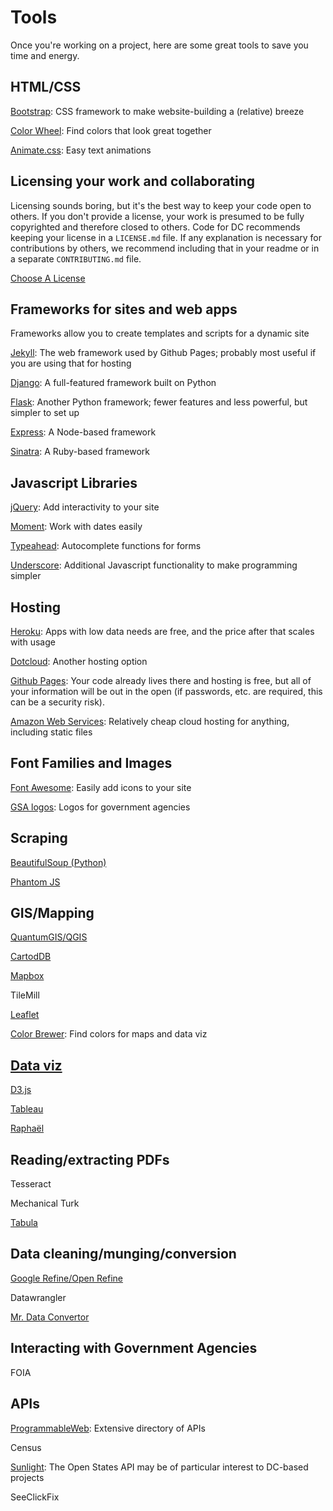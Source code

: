 # Tools

Once you're working on a project, here are some great tools to save you time and energy.

## HTML/CSS

[Bootstrap](http://getbootstrap.com/): CSS framework to make website-building a (relative) breeze

[Color Wheel](https://kuler.adobe.com/create/color-wheel/): Find colors that look great together

[Animate.css](http://daneden.github.io/animate.css/): Easy text animations

## Licensing your work and collaborating

Licensing sounds boring, but it's the best way to keep your code open to others. If you don't provide a license, your work is presumed to be fully copyrighted and therefore closed to others. Code for DC recommends keeping your license in a `LICENSE.md` file. If any explanation is necessary for contributions by others, we recommend including that in your readme or in a separate `CONTRIBUTING.md` file.

[Choose A License](http://choosealicense.com/)

## Frameworks for sites and web apps

Frameworks allow you to create templates and scripts for a dynamic site

[Jekyll](http://jekyllrb.com/): The web framework used by Github Pages; probably most useful if you are using that for hosting

[Django](https://www.djangoproject.com/): A full-featured framework built on Python

[Flask](http://flask.pocoo.org/): Another Python framework; fewer features and less powerful, but simpler to set up

[Express](http://expressjs.com/guide.html): A Node-based framework

[Sinatra](http://www.sinatrarb.com/): A Ruby-based framework

## Javascript Libraries

[jQuery](https://jquery.com/): Add interactivity to your site

[Moment](http://momentjs.com/): Work with dates easily

[Typeahead](https://twitter.github.io/typeahead.js/): Autocomplete functions for forms

[Underscore](http://underscorejs.org/): Additional Javascript functionality to make programming simpler

## Hosting

[Heroku](https://www.heroku.com/): Apps with low data needs are free, and the price after that scales with usage

[Dotcloud](https://www.dotcloud.com/): Another hosting option

[Github Pages](https://pages.github.com/): Your code already lives there and hosting is free, but all of your information will be out in the open (if passwords, etc. are required, this can be a security risk).

[Amazon Web Services](https://aws.amazon.com/): Relatively cheap cloud hosting for anything, including static files

## Font Families and Images

[Font Awesome](https://fortawesome.github.io/Font-Awesome/): Easily add icons to your site

[GSA logos](https://github.com/GSA/logo): Logos for government agencies

## Scraping

[BeautifulSoup (Python)](http://www.crummy.com/software/BeautifulSoup/bs4/doc/)

[Phantom JS](http://phantomjs.org/)

## GIS/Mapping

[QuantumGIS/QGIS](http://qgis.org/en/site/)

[CartodDB](http://cartodb.com)

[Mapbox](https://www.mapbox.com)

TileMill

[Leaflet](http://leafletjs.com/)

[Color Brewer](http://colorbrewer2.org/): Find colors for maps and data viz

## [Data viz](http://selection.datavisualization.ch/)

[D3.js](http://d3js.org/)

[Tableau](http://www.tableausoftware.com/)

[Raphaël](http://raphaeljs.com/)

## Reading/extracting PDFs

Tesseract

Mechanical Turk

[Tabula](http://tabula.nerdpower.org/)

## Data cleaning/munging/conversion

[Google Refine/Open Refine](https://github.com/OpenRefine/OpenRefine)

Datawrangler

[Mr. Data Convertor](http://shancarter.github.io/mr-data-converter/)

## Interacting with Government Agencies

FOIA

## APIs

[ProgrammableWeb](http://www.programmableweb.com/category/all/apis): Extensive directory of APIs

Census

[Sunlight](http://sunlightfoundation.com/api/): The Open States API may be of particular interest to DC-based projects

SeeClickFix

